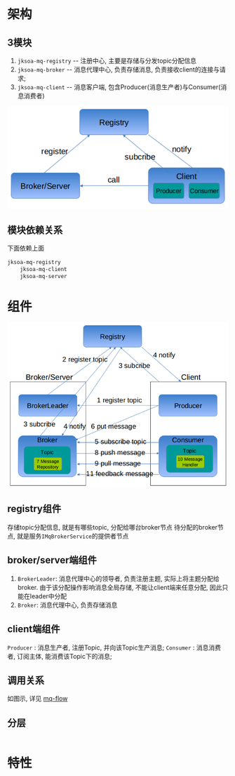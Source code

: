 # 架构

## 3模块
1. `jksoa-mq-registry` -- 注册中心, 主要是存储与分发topic分配信息
2. `jksoa-mq-broker` -- 消息代理中心, 负责存储消息, 负责接收client的连接与请求;
3. `jksoa-mq-client` -- 消息客户端, 包含Producer(消息生产者)与Consumer(消息消费者)

![module](img/module.png)

## 模块依赖关系
下面依赖上面
```
jksoa-mq-registry
    jksoa-mq-client
    jksoa-mq-server
```

# 组件

![mq-flow](img/mq-flow.png)

## registry组件
存储topic分配信息, 就是有哪些topic, 分配给哪台broker节点
待分配的broker节点, 就是服务`IMqBrokerService`的提供者节点

## broker/server端组件
1. `BrokerLeader`: 消息代理中心的领导者, 负责注册主题, 实际上将主题分配给broker. 由于该分配操作影响消息全局存储, 不能让client端来任意分配, 因此只能在leader中分配
2. `Broker`: 消息代理中心, 负责存储消息

## client端组件
`Producer` : 消息生产者, 注册Topic, 并向该Topic生产消息;
`Consumer` : 消息消费者, 订阅主体, 能消费该Topic下的消息;


## 调用关系
如图示, 详见 [mq-flow](mq-flow.md)

## 分层

```
```

# 特性
